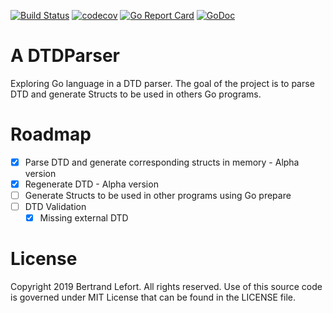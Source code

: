 [![Build Status](https://travis-ci.org/blefort/DTDParser.svg?branch=master)](https://travis-ci.org/blefort/DTDParser) [![codecov](https://codecov.io/gh/blefort/DTDParser/branch/master/graph/badge.svg)](https://codecov.io/gh/blefort/DTDParser) [![Go Report Card](https://goreportcard.com/badge/github.com/blefort/DTDParser)](https://goreportcard.com/report/github.com/blefort/DTDParser)  [![GoDoc](https://godoc.org/github.com/blefort/DTDParser?status.svg)](https://godoc.org/github.com/blefort/DTDParser) 

# A DTDParser

Exploring Go language in a DTD parser.
The goal of the project is to parse DTD and generate Structs to be used in others Go programs.

# Roadmap

* [X] Parse DTD and generate corresponding structs in memory - Alpha version
* [X] Regenerate DTD - Alpha version
* [ ] Generate Structs to be used in other programs using Go prepare
* [ ] DTD Validation
   * [X] Missing external DTD

# License

Copyright 2019 Bertrand Lefort. All rights reserved.
Use of this source code is governed under MIT License
that can be found in the LICENSE file.
